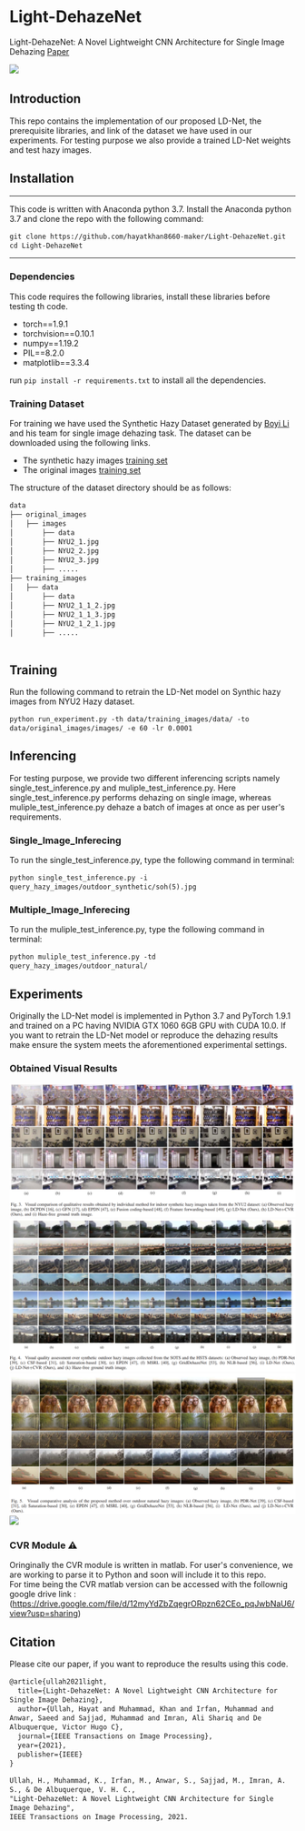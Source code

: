 # Light-DehazeNet
Light-DehazeNet: A Novel Lightweight CNN Architecture for Single Image Dehazing [Paper](https://ieeexplore.ieee.org/abstract/document/9562276)

![](readme_images/framework.png)

## Introduction
This repo contains the implementation of our proposed LD-Net, the prerequisite libraries, and link of the dataset we have used in our experiments. For testing purpose we also provide a trained LD-Net weights and test hazy images. 

## Installation
---
This code is written with Anaconda python 3.7. Install the Anaconda python 3.7 and clone the repo with the following command:
```
git clone https://github.com/hayatkhan8660-maker/Light-DehazeNet.git
cd Light-DehazeNet
```

----
### Dependencies
This code requires the following libraries, install these libraries before testing th code. 
- torch==1.9.1
- torchvision==0.10.1
- numpy==1.19.2
- PIL==8.2.0
- matplotlib==3.3.4

run ```pip install -r requirements.txt``` to install all the dependencies. 

### Training Dataset
For training we have used the Synthetic Hazy Dataset generated by [Boyi Li](https://sites.google.com/site/boyilics/website-builder/project-page) and his team for single image dehazing task. The dataset can be downloaded using the following links. 

- The synthetic hazy images [training set](https://drive.google.com/file/d/17ZWJOpH1AsYQhoqpWR6PK61HrUhArdAK/view)
- The original images [training set](https://drive.google.com/file/d/1Sz5ZFFZXo3sY85R3v7yJa6W6riDGur46/view)

The structure of the dataset directory should be as follows:
```
data
├── original_images
│   ├── images
│       ├── data
│       ├── NYU2_1.jpg
│       ├── NYU2_2.jpg
│       ├── NYU2_3.jpg
│       ├── .....
├── training_images
│   ├── data
│       ├── data
│       ├── NYU2_1_1_2.jpg
│       ├── NYU2_1_1_3.jpg
│       ├── NYU2_1_2_1.jpg
│       ├── .....
   
```

## Training
Run the following command to retrain the LD-Net model on Synthic hazy images from NYU2 Hazy dataset.
```
python run_experiment.py -th data/training_images/data/ -to data/original_images/images/ -e 60 -lr 0.0001
```

## Inferencing 
For testing purpose, we provide two different inferencing scripts namely single_test_inference.py and muliple_test_inference.py. Here single_test_inference.py performs dehazing on single image, whereas muliple_test_inference.py dehaze a batch of images at once as per user's requirements.

### Single_Image_Inferecing 
To run the single_test_inference.py, type the following command in terminal:
```
python single_test_inference.py -i query_hazy_images/outdoor_synthetic/soh(5).jpg
```

### Multiple_Image_Inferecing 
To run the muliple_test_inference.py, type the following command in terminal:
```
python muliple_test_inference.py -td query_hazy_images/outdoor_natural/
```

## Experiments
Originally the LD-Net model is implemented in Python 3.7 and PyTorch 1.9.1 and trained on a PC having NVIDIA GTX 1060 6GB GPU with CUDA 10.0. If you want to retrain the LD-Net model or reproduce the dehazing results make ensure the system meets the aforementioned experimental settings. 

### Obtained Visual Results
![](readme_images/insynres.png)
![](readme_images/ousynres.png)
![](readme_images/ounatres.png)
![](readme_images/rgbsdres.png)

### CVR Module :warning:
Oringinally the CVR module is written in matlab. For user's convenience, we are working to parse it to Python and soon will include it to this repo.   
For time being the CVR matlab version can be accessed with the follownig google drive link : (https://drive.google.com/file/d/12myYdZbZqegrORpzn62CEo_pqJwbNaU6/view?usp=sharing)



## Citation
Please cite our paper, if you want to reproduce the results using this code.
```
@article{ullah2021light,
  title={Light-DehazeNet: A Novel Lightweight CNN Architecture for Single Image Dehazing},
  author={Ullah, Hayat and Muhammad, Khan and Irfan, Muhammad and Anwar, Saeed and Sajjad, Muhammad and Imran, Ali Shariq and De Albuquerque, Victor Hugo C},
  journal={IEEE Transactions on Image Processing},
  year={2021},
  publisher={IEEE}
}
```

```
Ullah, H., Muhammad, K., Irfan, M., Anwar, S., Sajjad, M., Imran, A. S., & De Albuquerque, V. H. C., 
"Light-DehazeNet: A Novel Lightweight CNN Architecture for Single Image Dehazing", 
IEEE Transactions on Image Processing, 2021.
```
